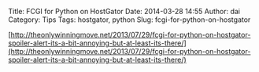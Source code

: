 Title: FCGI for Python on HostGator 
Date: 2014-03-28 14:55
Author: dai
Category: Tips
Tags: hostgator, python
Slug: fcgi-for-python-on-hostgator

[http://theonlywinningmove.net/2013/07/29/fcgi-for-python-on-hostgator-spoiler-alert-its-a-bit-annoying-but-at-least-its-there/](http://theonlywinningmove.net/2013/07/29/fcgi-for-python-on-hostgator-spoiler-alert-its-a-bit-annoying-but-at-least-its-there/)

